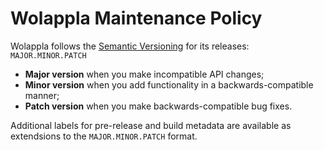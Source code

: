 # Wolappla Maintenance Policy #

Wolappla follows the [Semantic Versioning](http://semver.org) for its releases: `MAJOR.MINOR.PATCH`

* **Major version** when you make incompatible API changes;
* **Minor version** when you add functionality in a backwards-compatible manner;
* **Patch version** when you make backwards-compatible bug fixes.

Additional labels for pre-release and build metadata are available as extendsions to the `MAJOR.MINOR.PATCH` format.
